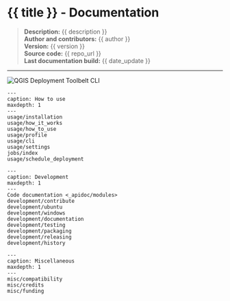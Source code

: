 # {{ title }} - Documentation

> **Description:** {{ description }}  
> **Author and contributors:** {{ author }}  
> **Version:** {{ version }}  
> **Source code:** {{ repo_url }}  
> **Last documentation build:** {{ date_update }}

---

![QGIS Deployment Toolbelt CLI](/static/qgis-deployment-toolbelt_cli_help.png)

```{toctree}
---
caption: How to use
maxdepth: 1
---
usage/installation
usage/how_it_works
usage/how_to_use
usage/profile
usage/cli
usage/settings
jobs/index
usage/schedule_deployment
```

```{toctree}
---
caption: Development
maxdepth: 1
---
Code documentation <_apidoc/modules>
development/contribute
development/ubuntu
development/windows
development/documentation
development/testing
development/packaging
development/releasing
development/history
```

```{toctree}
---
caption: Miscellaneous
maxdepth: 1
---
misc/compatibility
misc/credits
misc/funding
```
